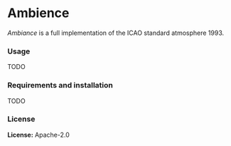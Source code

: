 # Ambience

*Ambiance* is a full implementation of the ICAO standard atmosphere 1993.

### Usage

TODO

### Requirements and installation

TODO

### License

**License:** Apache-2.0
